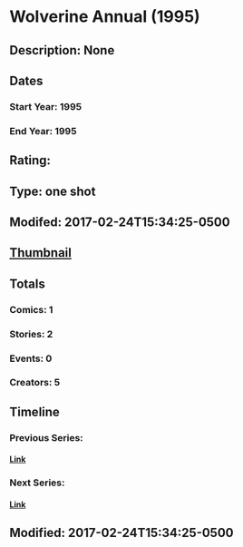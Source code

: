 # Wolverine Annual (1995)
## Description: None
## Dates
### Start Year: 1995
### End Year: 1995
## Rating: 
## Type: one shot
## Modifed: 2017-02-24T15:34:25-0500
## [Thumbnail](http://i.annihil.us/u/prod/marvel/i/mg/b/40/image_not_available.jpg)
## Totals
### Comics: 1
### Stories: 2
### Events: 0
### Creators: 5
## Timeline
### Previous Series: 
#### [Link]()
### Next Series: 
#### [Link]()
## Modified: 2017-02-24T15:34:25-0500